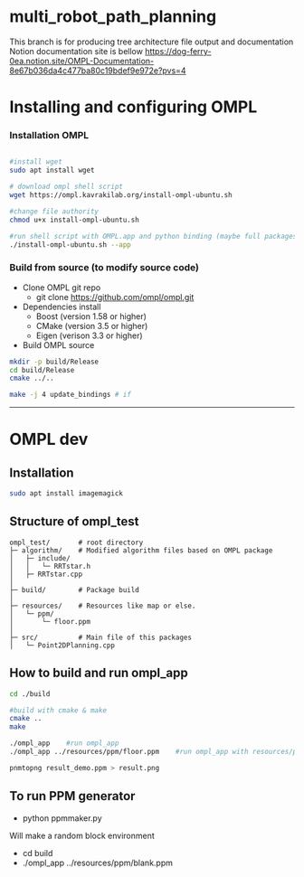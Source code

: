 # multi_robot_path_planning

This branch is for producing tree architecture file output and documentation
Notion documentation site is bellow
https://dog-ferry-0ea.notion.site/OMPL-Documentation-8e67b036da4c477ba80c19bdef9e972e?pvs=4

# Installing and configuring OMPL

### Installation OMPL

```bash

#install wget 
sudo apt install wget

# download ompl shell script
wget https://ompl.kavrakilab.org/install-ompl-ubuntu.sh

#change file authority
chmod u+x install-ompl-ubuntu.sh

#run shell script with OMPL.app and python binding (maybe full packages)
./install-ompl-ubuntu.sh --app
```

### Build from source (to modify source code)

- Clone OMPL git repo
    - git clone https://github.com/ompl/ompl.git
- Dependencies install
    - Boost (version 1.58 or higher)
    - CMake (version 3.5 or higher)
    - Eigen (verison 3.3 or higher)
- Build OMPL source

```bash
mkdir -p build/Release
cd build/Release
cmake ../..

make -j 4 update_bindings # if 
```

---

# OMPL dev

## Installation

```bash
sudo apt install imagemagick
```

## Structure of ompl_test

```
ompl_test/       # root directory
├─ algorithm/    # Modified algorithm files based on OMPL package
│	├─ include/
│	│	└─ RRTstar.h
│	├─ RRTstar.cpp
│
├─ build/        # Package build
│
├─ resources/    # Resources like map or else.
│	└─ ppm/
│		└─ floor.ppm
│
├─ src/          # Main file of this packages
│	└─ Point2DPlanning.cpp
```

## How to build and run ompl_app

```bash
cd ./build

#build with cmake & make
cmake ..
make

./ompl_app    #run ompl_app
./ompl_app ../resources/ppm/floor.ppm    #run ompl_app with resources/ppm/floor.ppm file

pnmtopng result_demo.ppm > result.png
```


## To run PPM generator
 - python ppmmaker.py
 
 Will make a random block environment
 
- cd build
- ./ompl_app ../resources/ppm/blank.ppm

